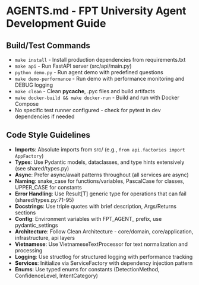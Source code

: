 # AGENTS.md - FPT University Agent Development Guide

## Build/Test Commands
- `make install` - Install production dependencies from requirements.txt
- `make api` - Run FastAPI server (src/api/main.py)
- `python demo.py` - Run agent demo with predefined questions
- `make demo-performance` - Run demo with performance monitoring and DEBUG logging
- `make clean` - Clean __pycache__, .pyc files and build artifacts
- `make docker-build && make docker-run` - Build and run with Docker Compose
- No specific test runner configured - check for pytest in dev dependencies if needed

## Code Style Guidelines
- **Imports**: Absolute imports from src/ (e.g., `from api.factories import AppFactory`)
- **Types**: Use Pydantic models, dataclasses, and type hints extensively (see shared/types.py)
- **Async**: Prefer async/await patterns throughout (all services are async)
- **Naming**: snake_case for functions/variables, PascalCase for classes, UPPER_CASE for constants
- **Error Handling**: Use Result[T] generic type for operations that can fail (shared/types.py:71-95)
- **Docstrings**: Use triple quotes with brief description, Args/Returns sections
- **Config**: Environment variables with FPT_AGENT_ prefix, use pydantic_settings
- **Architecture**: Follow Clean Architecture - core/domain, core/application, infrastructure, api layers
- **Vietnamese**: Use VietnameseTextProcessor for text normalization and processing
- **Logging**: Use structlog for structured logging with performance tracking
- **Services**: Initialize via ServiceFactory with dependency injection pattern
- **Enums**: Use typed enums for constants (DetectionMethod, ConfidenceLevel, IntentCategory)